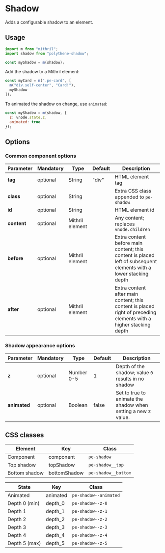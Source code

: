 # Shadow

Adds a configurable shadow to an element.



## Usage

~~~javascript
import m from "mithril";
import shadow from "polythene-shadow";

const myShadow = m(shadow);
~~~

Add the shadow to a Mithril element:

~~~javascript
const myCard = m(".pe-card", [
  m("div.self-center", "Card!"),
  myShadow
]);
~~~

To animated the shadow on change, use `animated`:

~~~javascript
const myShadow = m(shadow, {
  z: vnode.state.z,
  animated: true
});
~~~



## Options

### Common component options

| **Parameter** |  **Mandatory** | **Type** | **Default** | **Description** |
| ------------- | -------------- | -------- | ----------- | --------------- |
| **tag** | optional | String | "div" | HTML element tag |
| **class** | optional | String |  | Extra CSS class appended to `pe-shadow` |
| **id** | optional | String | | HTML element id |
| **content**   | optional | Mithril element |  | Any content; replaces `vnode.children`  |
| **before**    | optional | Mithril element | | Extra content before main content; this content is placed left of subsequent elements with a lower stacking depth |
| **after**     | optional | Mithril element | | Extra content after main content; this content is placed right of preceding elements with a higher stacking depth |

### Shadow appearance options

| **Parameter** |  **Mandatory** | **Type** | **Default** | **Description** |
| ------------- | -------------- | -------- | ----------- | --------------- |
| **z** | optional | Number 0-5 | 1 | Depth of the shadow; value `0` results in no shadow |
| **animated** | optional | Boolean | false | Set to true to animate the shadow when setting a new z value. |



## CSS classes

| **Element**     | **Key**         | **Class**       |
| --------------- | --------------- | --------------- |
| Component       | component       | `pe-shadow` |
| Top shadow      | topShadow       | `pe-shadow__top` |
| Bottom shadow   | bottomShadow    | `pe-shadow__bottom` |

| **State**       | **Key**         | **Class**       |
| --------------- | --------------- | --------------- |
| Animated        | animated        | `pe-shadow--animated` |
| Depth 0 (min)   | depth_0         | `pe-shadow--z-0` |
| Depth 1         | depth_1         | `pe-shadow--z-1` |
| Depth 2         | depth_2         | `pe-shadow--z-2` |
| Depth 3         | depth_3         | `pe-shadow--z-3` |
| Depth 4         | depth_4         | `pe-shadow--z-4` |
| Depth 5 (max)   | depth_5         | `pe-shadow--z-5` |

